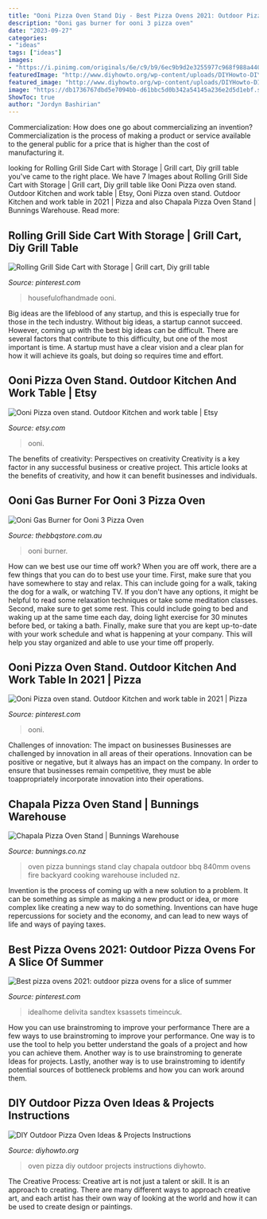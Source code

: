 ```yaml
---
title: "Ooni Pizza Oven Stand Diy - Best Pizza Ovens 2021: Outdoor Pizza Ovens For A Slice Of Summer"
description: "Ooni gas burner for ooni 3 pizza oven"
date: "2023-09-27"
categories:
- "ideas"
tags: ["ideas"]
images:
- "https://i.pinimg.com/originals/6e/c9/b9/6ec9b9d2e3255977c968f988a4401d36.jpg"
featuredImage: "http://www.diyhowto.org/wp-content/uploads/DIYHowto-DIY-Outdoor-Pizza-Oven-Ideas-Projects-Pin.jpg"
featured_image: "http://www.diyhowto.org/wp-content/uploads/DIYHowto-DIY-Outdoor-Pizza-Oven-Ideas-Projects-Pin.jpg"
image: "https://db1736767dbd5e7094bb-d61bbc5d0b342a54145a236e2d5d1ebf.ssl.cf4.rackcdn.com/Product/8753b57e-37b4-42af-a61c-8b8434d9cc26.JPG"
ShowToc: true
author: "Jordyn Bashirian"
---
```



Commercialization: How does one go about commercializing an invention?
Commercialization is the process of making a product or service available to the general public for a price that is higher than the cost of manufacturing it.

	

		
looking for Rolling Grill Side Cart with Storage | Grill cart, Diy grill table you've came to the right place. We have 7 Images about Rolling Grill Side Cart with Storage | Grill cart, Diy grill table like Ooni Pizza oven stand. Outdoor Kitchen and work table | Etsy, Ooni Pizza oven stand. Outdoor Kitchen and work table in 2021 | Pizza and also Chapala Pizza Oven Stand | Bunnings Warehouse. Read more:
		
    
## Rolling Grill Side Cart With Storage | Grill Cart, Diy Grill Table

<img loading=lazy src="https://i.pinimg.com/originals/30/2d/bb/302dbbea2256d042f833231f52be4231.png" onerror="this.onerror=null;this.src='https://tse4.mm.bing.net/th?id=OIP.jtI5xy7bM5oEx0P0EiJSBgHaLG&amp;pid=15.1';" alt="Rolling Grill Side Cart with Storage | Grill cart, Diy grill table">

_Source: pinterest.com_

>housefulofhandmade ooni. 

	

Big ideas are the lifeblood of any startup, and this is especially true for those in the tech industry. Without big ideas, a startup cannot succeed. However, coming up with the best big ideas can be difficult. There are several factors that contribute to this difficulty, but one of the most important is time. A startup must have a clear vision and a clear plan for how it will achieve its goals, but doing so requires time and effort.

    
## Ooni Pizza Oven Stand. Outdoor Kitchen And Work Table | Etsy

<img loading=lazy src="https://i.etsystatic.com/29372538/r/il/a3b94f/3041921008/il_1588xN.3041921008_3lqo.jpg" onerror="this.onerror=null;this.src='https://tse2.mm.bing.net/th?id=OIP.FKn2Honn8cq3rLYmwt6-OAHaJ3&amp;pid=15.1';" alt="Ooni Pizza oven stand. Outdoor Kitchen and work table | Etsy">

_Source: etsy.com_

>ooni. 

	

The benefits of creativity: Perspectives on creativity
Creativity is a key factor in any successful business or creative project. This article looks at the benefits of creativity, and how it can benefit businesses and individuals.

    
## Ooni Gas Burner For Ooni 3 Pizza Oven

<img loading=lazy src="https://www.thebbqstore.com.au/assets/alt_3/UU-P07100.png?20190918181300" onerror="this.onerror=null;this.src='https://tse3.mm.bing.net/th?id=OIP.D_PogiNN2rFs6xRdPxsY1gHaHa&amp;pid=15.1';" alt="Ooni Gas Burner for Ooni 3 Pizza Oven">

_Source: thebbqstore.com.au_

>ooni burner. 

	

How can we best use our time off work?
When you are off work, there are a few things that you can do to best use your time. First, make sure that you have somewhere to stay and relax. This can include going for a walk, taking the dog for a walk, or watching TV. If you don't have any options, it might be helpful to read some relaxation techniques or take some meditation classes. Second, make sure to get some rest. This could include going to bed and waking up at the same time each day, doing light exercise for 30 minutes before bed, or taking a bath. Finally, make sure that you are kept up-to-date with your work schedule and what is happening at your company. This will help you stay organized and able to use your time off properly.

    
## Ooni Pizza Oven Stand. Outdoor Kitchen And Work Table In 2021 | Pizza

<img loading=lazy src="https://i.pinimg.com/736x/28/1c/ab/281cab893fb790c2f92e93f88180b479.jpg" onerror="this.onerror=null;this.src='https://tse2.mm.bing.net/th?id=OIP.LKVvcT_L0Bgrvth824MGtwHaFj&amp;pid=15.1';" alt="Ooni Pizza oven stand. Outdoor Kitchen and work table in 2021 | Pizza">

_Source: pinterest.com_

>ooni. 

	

Challenges of innovation: The impact on businesses
Businesses are challenged by innovation in all areas of their operations. Innovation can be positive or negative, but it always has an impact on the company. In order to ensure that businesses remain competitive, they must be able toappropriately incorporate innovation into their operations.

    
## Chapala Pizza Oven Stand | Bunnings Warehouse

<img loading=lazy src="https://db1736767dbd5e7094bb-d61bbc5d0b342a54145a236e2d5d1ebf.ssl.cf4.rackcdn.com/Product/8753b57e-37b4-42af-a61c-8b8434d9cc26.JPG" onerror="this.onerror=null;this.src='https://tse2.mm.bing.net/th?id=OIP.WAO4o_dMq28SBr5kETgTMgHaHa&amp;pid=15.1';" alt="Chapala Pizza Oven Stand | Bunnings Warehouse">

_Source: bunnings.co.nz_

>oven pizza bunnings stand clay chapala outdoor bbq 840mm ovens fire backyard cooking warehouse included nz. 

	

Invention is the process of coming up with a new solution to a problem. It can be something as simple as making a new product or idea, or more complex like creating a new way to do something. Inventions can have huge repercussions for society and the economy, and can lead to new ways of life and ways of paying taxes.

    
## Best Pizza Ovens 2021: Outdoor Pizza Ovens For A Slice Of Summer

<img loading=lazy src="https://i.pinimg.com/originals/6e/c9/b9/6ec9b9d2e3255977c968f988a4401d36.jpg" onerror="this.onerror=null;this.src='https://tse2.mm.bing.net/th?id=OIP.eos-jZZ4NfeJaw5h9HgtzwHaHa&amp;pid=15.1';" alt="Best pizza ovens 2021: outdoor pizza ovens for a slice of summer">

_Source: pinterest.com_

>idealhome delivita sandtex ksassets timeincuk. 

	

How you can use brainstroming to improve your performance
There are a few ways to use brainstroming to improve your performance. One way is to use the tool to help you better understand the goals of a project and how you can achieve them. Another way is to use brainstroming to generate Ideas for projects. Lastly, another way is to use brainstroming to identify potential sources of bottleneck problems and how you can work around them.

    
## DIY Outdoor Pizza Oven Ideas &amp; Projects Instructions

<img loading=lazy src="http://www.diyhowto.org/wp-content/uploads/DIYHowto-DIY-Outdoor-Pizza-Oven-Ideas-Projects-Pin.jpg" onerror="this.onerror=null;this.src='https://tse3.mm.bing.net/th?id=OIP.-aRwYdtKwok7BPExWpmUiQHaSh&amp;pid=15.1';" alt="DIY Outdoor Pizza Oven Ideas &amp; Projects Instructions">

_Source: diyhowto.org_

>oven pizza diy outdoor projects instructions diyhowto. 

	

The Creative Process:
Creative art is not just a talent or skill. It is an approach to creating. There are many different ways to approach creative art, and each artist has their own way of looking at the world and how it can be used to create design or paintings.

